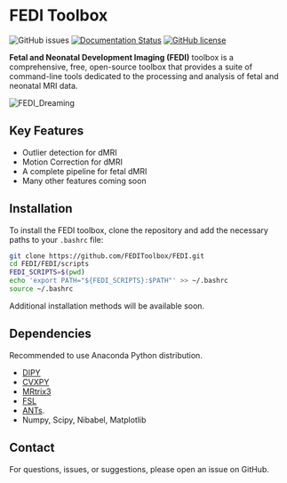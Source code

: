 
#  FEDI Toolbox

![GitHub issues](https://img.shields.io/github/issues/FEDIToolbox/FEDI)
[![Documentation Status](https://readthedocs.org/projects/fedi/badge/?version=latest)](https://fedi.readthedocs.io/en/latest/)
[![GitHub license](https://img.shields.io/github/license/FEDIToolbox/FEDI)](https://github.com/FEDIToolbox/FEDI/blob/main/LICENSE)


**Fetal and Neonatal Development Imaging (FEDI)** toolbox is a comprehensive, free, open-source toolbox that provides a suite of command-line tools dedicated to the processing and analysis of fetal and neonatal MRI data.


![FEDI_Dreaming](https://github.com/FEDIToolbox/FEDI/assets/20087558/754a9d42-858f-4445-b25c-98354903f34a)




## Key Features
- Outlier detection for dMRI
- Motion Correction for dMRI
- A complete pipeline for fetal dMRI
- Many other features coming soon


## Installation
To install the FEDI toolbox, clone the repository and add the necessary paths to your `.bashrc` file:


```bash
git clone https://github.com/FEDIToolbox/FEDI.git
cd FEDI/FEDI/scripts
FEDI_SCRIPTS=$(pwd)
echo 'export PATH="${FEDI_SCRIPTS}:$PATH"' >> ~/.bashrc
source ~/.bashrc
```
Additional installation methods will be available soon.


## Dependencies
Recommended to use Anaconda Python distribution.
- [DIPY](https://dipy.org/)
- [CVXPY](http://www.cvxpy.org/)
- [MRtrix3](https://www.mrtrix.org/)
- [FSL](https://fsl.fmrib.ox.ac.uk/fsl/fslwiki/FslInstallation)
- [ANTs](https://github.com/ANTsX/ANTs).
- Numpy, Scipy, Nibabel, Matplotlib

## Contact
For questions, issues, or suggestions, please open an issue on GitHub.
